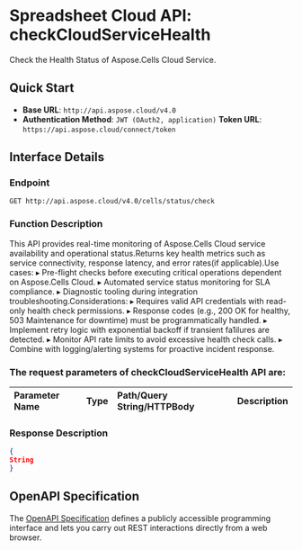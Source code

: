 # **Spreadsheet Cloud API: checkCloudServiceHealth**

Check the Health Status of Aspose.Cells Cloud Service. 


## **Quick Start**

- **Base URL**: `http://api.aspose.cloud/v4.0`
- **Authentication Method**: `JWT (OAuth2, application)`  **Token URL**: `https://api.aspose.cloud/connect/token`
## **Interface Details**

### **Endpoint** 

```
GET http://api.aspose.cloud/v4.0/cells/status/check
```
### **Function Description**
This API provides real-time monitoring of Aspose.Cells Cloud service availability and operational status.Returns key health metrics such as service connectivity, response latency, and error rates(if applicable).Use cases:    ▸ Pre-flight checks before executing critical operations dependent on Aspose.Cells Cloud.    ▸ Automated service status monitoring for SLA compliance.    ▸ Diagnostic tooling during integration troubleshooting.Considerations:    ▸ Requires valid API credentials with read-only health check permissions.    ▸ Response codes (e.g., 200 OK for healthy, 503 Maintenance for downtime) must be programmatically handled.    ▸ Implement retry logic with exponential backoff if transient fa1ilures are detected.    ▸ Monitor API rate limits to avoid excessive health check calls.    ▸ Combine with logging/alerting systems for proactive incident response.

### The request parameters of **checkCloudServiceHealth** API are: 

| Parameter Name | Type | Path/Query String/HTTPBody | Description | 
| :- | :- | :- |:- | 

### **Response Description**
```json
{
String
}
```


## OpenAPI Specification

The [OpenAPI Specification](https://reference.aspose.cloud/cells/#/CellsStatusController/CheckCloudServiceHealth) defines a publicly accessible programming interface and lets you carry out REST interactions directly from a web browser.


